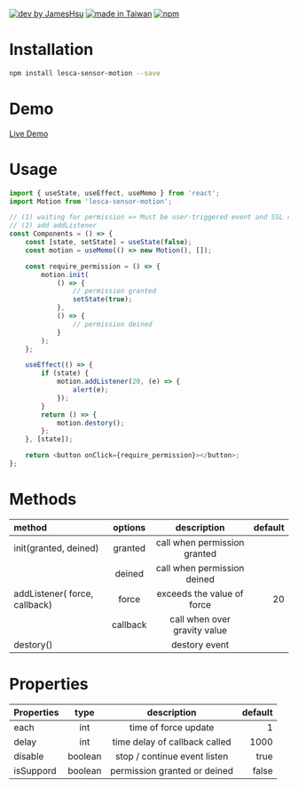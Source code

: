 [![dev by JamesHsu](https://img.shields.io/badge/Dev%20by-Jameshsu1125-green)](https://github.com/jameshsu1125/) [![made in Taiwan](https://img.shields.io/badge/Made%20in-Taiwan-orange)](https://github.com/jameshsu1125/) [![npm](https://img.shields.io/badge/npm-Jameshsu1125-red)](https://www.npmjs.com/~jameshsu1125)

# Installation

```sh
npm install lesca-sensor-motion --save
```

# Demo

[Live Demo](https://jameshsu1125.github.io/lesca-sensor-motion/)

# Usage

```javascript
import { useState, useEffect, useMemo } from 'react';
import Motion from 'lesca-sensor-motion';

// (1) waiting for permission => Must be user-triggered event and SSL required
// (2) add addListener
const Components = () => {
	const [state, setState] = useState(false);
	const motion = useMemo(() => new Motion(), []);

	const require_permission = () => {
		motion.init(
			() => {
				// permission granted
				setState(true);
			},
			() => {
				// permission deined
			}
		);
	};

	useEffect(() => {
		if (state) {
			motion.addListener(20, (e) => {
				alert(e);
			});
		}
		return () => {
			motion.destory();
		};
	}, [state]);

	return <button onClick={require_permission}></button>;
};
```

# Methods

| method                        | options  |         description          | default |
| :---------------------------- | :------: | :--------------------------: | ------: |
| init(granted, deined)         | granted  | call when permission granted |         |
|                               |  deined  | call when permission deined  |         |
| addListener( force, callback) |  force   |  exceeds the value of force  |      20 |
|                               | callback | call when over gravity value |         |
| destory()                     |          |        destory event         |         |

# Properties

| Properties |  type   |          description          | default |
| :--------- | :-----: | :---------------------------: | ------: |
| each       |   int   |     time of force update      |       1 |
| delay      |   int   | time delay of callback called |    1000 |
| disable    | boolean | stop / continue event listen  |    true |
| isSuppord  | boolean | permission granted or deined  |   false |
